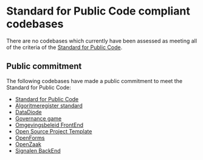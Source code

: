 # Standard for Public Code compliant codebases

There are no codebases which currently have been assessed as meeting all of the criteria of the [Standard for Public Code](https://standard.publiccode.net/).

## Public commitment

The following codebases have made a public commitment to meet the Standard for Public Code:

* [Standard for Public Code](https://github.com/publiccodenet/standard#help-improve-this-standard)
* [Algoritmeregister standard](https://github.com/Algoritmeregister/standard#standard-for-public-code-compliance)
* [DataDiode](https://github.com/CyberInnovationHub-NLD/OpenSourceDataDiode#standard-for-public-code)
* [Governance game](https://github.com/publiccodenet/governance-game#contributing)
* [Omgevingsbeleid FrontEnd](https://github.com/Provincie-Zuid-Holland/Omgevingsbeleid-Frontend#standard-for-public-code)
* [Open Source Project Template](https://github.com/diggsweden/open-source-project-template/blob/main/CONTRIBUTING.adoc#standard-for-public-code)
* [OpenForms](https://github.com/open-formulieren/open-forms/blob/master/CONTRIBUTING.md)
* [OpenZaak](https://github.com/open-zaak/open-zaak/blob/main/CONTRIBUTING.md)
* [Signalen BackEnd](https://github.com/Amsterdam/signals/blob/master/docs/CONTRIBUTING.md)
